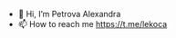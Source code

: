 - 👋 Hi, I’m Petrova Alexandra
- 📫 How to reach me https://t.me/lekoca


<!---
PetrovaAlexandra03/PetrovaAlexandra03 is a ✨ special ✨ repository because its `README.md` (this file) appears on your GitHub profile.
You can click the Preview link to take a look at your changes.
--->
